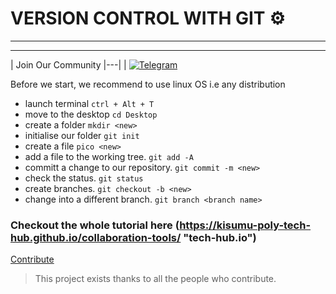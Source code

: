 # VERSION CONTROL WITH GIT :gear:

* * *

* * *

| Join Our Community
\|---\|
\|  [![Telegram](https://telegram.org/img/t_logo.png)](https://t.me/joinchat/Fkwt1xJoduMWrku8r-JtqA)

<p> Before we start, we recommend to use   linux OS       
  i.e any distribution </p>

-   launch terminal `ctrl + Alt + T`
-   move to the desktop  `cd Desktop`
-   create a folder `mkdir <new>`
-   initialise our folder  `git init`
-   create a file  `pico <new>`
-   add a file to the working tree. `git add -A`
-   committ a change to our repository. `git commit -m <new>`
-   check the status. `git status`
-   create branches. `git checkout -b <new>`
-   change into a different branch.  `git branch <branch name>`

### Checkout the whole tutorial here (<https://kisumu-poly-tech-hub.github.io/collaboration-tools/> "tech-hub.io")

[Contribute](https://kisumu-poly-tech-hub.github.io/collaboration-tools/ "tech-hub.io")

> This project exists thanks to all the people who contribute.
